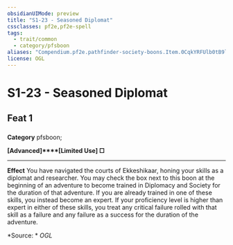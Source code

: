 ```yaml
---
obsidianUIMode: preview
title: "S1-23 - Seasoned Diplomat"
cssclasses: pf2e,pf2e-spell
tags:
  - trait/common
  - category/pfsboon
aliases: "Compendium.pf2e.pathfinder-society-boons.Item.0CqkYRFUlb0tB9li"
license: OGL
---
```

# S1-23 - Seasoned Diplomat
## Feat 1
### 

**Category** pfsboon; 




**\[Advanced\]****\[Limited Use\] □**

* * *

**Effect** You have navigated the courts of Ekkeshikaar, honing your skills as a diplomat and researcher. You may check the box next to this boon at the beginning of an adventure to become trained in Diplomacy and Society for the duration of that adventure. If you are already trained in one of these skills, you instead become an expert. If your proficiency level is higher than expert in either of these skills, you treat any critical failure rolled with that skill as a failure and any failure as a success for the duration of the adventure.

*Source: *
*OGL*